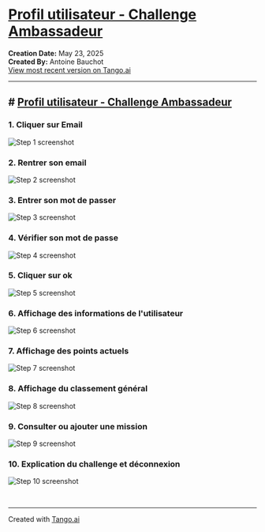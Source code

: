 # [Profil utilisateur - Challenge Ambassadeur](https://app.tango.us/app/workflow/5c18f1e3-3c6e-4591-84dd-fb912d2afae1?utm_source=markdown&utm_medium=markdown&utm_campaign=workflow%20export%20links)

__Creation Date:__ May 23, 2025  
__Created By:__ Antoine Bauchot  
[View most recent version on Tango.ai](https://app.tango.us/app/workflow/5c18f1e3-3c6e-4591-84dd-fb912d2afae1?utm_source=markdown&utm_medium=markdown&utm_campaign=workflow%20export%20links)



***




## # [Profil utilisateur - Challenge Ambassadeur](http://localhost:5173/login?redirect=/)


### 1. Cliquer sur Email
![Step 1 screenshot](https://images.tango.us/workflows/5c18f1e3-3c6e-4591-84dd-fb912d2afae1/steps/060bc061-e30c-4106-a266-57f03ea17719/99d28798-c941-470b-806c-cf4f3a033ac2.png?crop=focalpoint&fit=crop&fp-x=0.4177&fp-y=0.3691&fp-z=1.8004&w=1200&border=2%2CF4F2F7&border-radius=8%2C8%2C8%2C8&border-radius-inner=8%2C8%2C8%2C8&blend-align=bottom&blend-mode=normal&blend-x=0&blend-w=1200&blend64=aHR0cHM6Ly9pbWFnZXMudGFuZ28udXMvc3RhdGljL21hZGUtd2l0aC10YW5nby13YXRlcm1hcmstdjIucG5n&mark-x=324&mark-y=374&m64=aHR0cHM6Ly9pbWFnZXMudGFuZ28udXMvc3RhdGljL2JsYW5rLnBuZz9tYXNrPWNvcm5lcnMmYm9yZGVyPTYlMkNGRjc0NDImdz01NTImaD0xMDYmZml0PWNyb3AmY29ybmVyLXJhZGl1cz0xMA%3D%3D)


### 2. Rentrer son email
![Step 2 screenshot](https://images.tango.us/workflows/5c18f1e3-3c6e-4591-84dd-fb912d2afae1/steps/8081a1d0-b50e-4203-95eb-01cd0a4405f8/cece0d90-efe1-4681-b0a8-917edf9fd9bc.png?crop=focalpoint&fit=crop&fp-x=0.4177&fp-y=0.3691&fp-z=1.8004&w=1200&border=2%2CF4F2F7&border-radius=8%2C8%2C8%2C8&border-radius-inner=8%2C8%2C8%2C8&blend-align=bottom&blend-mode=normal&blend-x=0&blend-w=1200&blend64=aHR0cHM6Ly9pbWFnZXMudGFuZ28udXMvc3RhdGljL21hZGUtd2l0aC10YW5nby13YXRlcm1hcmstdjIucG5n&mark-x=324&mark-y=374&m64=aHR0cHM6Ly9pbWFnZXMudGFuZ28udXMvc3RhdGljL2JsYW5rLnBuZz9tYXNrPWNvcm5lcnMmYm9yZGVyPTYlMkNGRjc0NDImdz01NTImaD0xMDYmZml0PWNyb3AmY29ybmVyLXJhZGl1cz0xMA%3D%3D)


### 3. Entrer son mot de passer
![Step 3 screenshot](https://images.tango.us/workflows/5c18f1e3-3c6e-4591-84dd-fb912d2afae1/steps/6cee3f3e-fc6f-4150-a85d-9bc344df3268/415bfbbd-48b1-4653-a0b3-e99065431a8b.png?crop=focalpoint&fit=crop&fp-x=0.4042&fp-y=0.4863&fp-z=1.8925&w=1200&border=2%2CF4F2F7&border-radius=8%2C8%2C8%2C8&border-radius-inner=8%2C8%2C8%2C8&blend-align=bottom&blend-mode=normal&blend-x=0&blend-w=1200&blend64=aHR0cHM6Ly9pbWFnZXMudGFuZ28udXMvc3RhdGljL21hZGUtd2l0aC10YW5nby13YXRlcm1hcmstdjIucG5n&mark-x=341&mark-y=371&m64=aHR0cHM6Ly9pbWFnZXMudGFuZ28udXMvc3RhdGljL2JsYW5rLnBuZz9tYXNrPWNvcm5lcnMmYm9yZGVyPTYlMkNGRjc0NDImdz01MTkmaD0xMTEmZml0PWNyb3AmY29ybmVyLXJhZGl1cz0xMA%3D%3D)


### 4. Vérifier son mot de passe
![Step 4 screenshot](https://images.tango.us/workflows/5c18f1e3-3c6e-4591-84dd-fb912d2afae1/steps/a0225764-1281-4341-94f7-7a5b9431c6b9/dd94249d-2a09-4abf-b31b-5069f56e4eee.png?crop=focalpoint&fit=crop&fp-x=0.5244&fp-y=0.4857&fp-z=2.9959&w=1200&border=2%2CF4F2F7&border-radius=8%2C8%2C8%2C8&border-radius-inner=8%2C8%2C8%2C8&blend-align=bottom&blend-mode=normal&blend-x=0&blend-w=1200&blend64=aHR0cHM6Ly9pbWFnZXMudGFuZ28udXMvc3RhdGljL21hZGUtd2l0aC10YW5nby13YXRlcm1hcmstdjIucG5n&mark-x=557&mark-y=384&m64=aHR0cHM6Ly9pbWFnZXMudGFuZ28udXMvc3RhdGljL2JsYW5rLnBuZz9tYXNrPWNvcm5lcnMmYm9yZGVyPTYlMkNGRjc0NDImdz04NiZoPTg2JmZpdD1jcm9wJmNvcm5lci1yYWRpdXM9MTA%3D)


### 5. Cliquer sur ok
![Step 5 screenshot](https://images.tango.us/workflows/5c18f1e3-3c6e-4591-84dd-fb912d2afae1/steps/cf89210e-14bd-47cc-88f5-78d4d768ed11/ab6eccb2-35b5-413f-873c-e126187171bc.png?crop=focalpoint&fit=crop&fp-x=0.4177&fp-y=0.5713&fp-z=1.8004&w=1200&border=2%2CF4F2F7&border-radius=8%2C8%2C8%2C8&border-radius-inner=8%2C8%2C8%2C8&blend-align=bottom&blend-mode=normal&blend-x=0&blend-w=1200&blend64=aHR0cHM6Ly9pbWFnZXMudGFuZ28udXMvc3RhdGljL21hZGUtd2l0aC10YW5nby13YXRlcm1hcmstdjIucG5n&mark-x=324&mark-y=375&m64=aHR0cHM6Ly9pbWFnZXMudGFuZ28udXMvc3RhdGljL2JsYW5rLnBuZz9tYXNrPWNvcm5lcnMmYm9yZGVyPTYlMkNGRjc0NDImdz01NTImaD0xMDQmZml0PWNyb3AmY29ybmVyLXJhZGl1cz0xMA%3D%3D)


### 6. Affichage des informations de l'utilisateur
![Step 6 screenshot](https://images.tango.us/workflows/5c18f1e3-3c6e-4591-84dd-fb912d2afae1/steps/1550bb04-4e77-479f-b019-20cfa625d1d5/548d2f52-9815-4a2c-928a-f254762a4766.png?crop=focalpoint&fit=crop&fp-x=0.6071&fp-y=0.3427&fp-z=1.3165&w=1200&border=2%2CF4F2F7&border-radius=8%2C8%2C8%2C8&border-radius-inner=8%2C8%2C8%2C8&blend-align=bottom&blend-mode=normal&blend-x=0&blend-w=1200&blend64=aHR0cHM6Ly9pbWFnZXMudGFuZ28udXMvc3RhdGljL21hZGUtd2l0aC10YW5nby13YXRlcm1hcmstdjIucG5n&mark-x=21&mark-y=199&m64=aHR0cHM6Ly9pbWFnZXMudGFuZ28udXMvc3RhdGljL2JsYW5rLnBuZz9tYXNrPWNvcm5lcnMmYm9yZGVyPTYlMkNGRjc0NDImdz0xMTU4Jmg9MzcyJmZpdD1jcm9wJmNvcm5lci1yYWRpdXM9MTA%3D)


### 7. Affichage des points actuels
![Step 7 screenshot](https://images.tango.us/workflows/5c18f1e3-3c6e-4591-84dd-fb912d2afae1/steps/66412117-57bc-4df8-8b19-d189032b17a9/980bcb21-4aa6-49b7-8d23-253f6f5a100e.png?crop=focalpoint&fit=crop&fp-x=0.3002&fp-y=0.5639&fp-z=2.3840&w=1200&border=2%2CF4F2F7&border-radius=8%2C8%2C8%2C8&border-radius-inner=8%2C8%2C8%2C8&blend-align=bottom&blend-mode=normal&blend-x=0&blend-w=1200&blend64=aHR0cHM6Ly9pbWFnZXMudGFuZ28udXMvc3RhdGljL21hZGUtd2l0aC10YW5nby13YXRlcm1hcmstdjIucG5n&mark-x=429&mark-y=365&m64=aHR0cHM6Ly9pbWFnZXMudGFuZ28udXMvc3RhdGljL2JsYW5rLnBuZz9tYXNrPWNvcm5lcnMmYm9yZGVyPTYlMkNGRjc0NDImdz0zNDImaD0xMjUmZml0PWNyb3AmY29ybmVyLXJhZGl1cz0xMA%3D%3D)


### 8. Affichage du classement général
![Step 8 screenshot](https://images.tango.us/workflows/5c18f1e3-3c6e-4591-84dd-fb912d2afae1/steps/2244bee7-7755-4685-b67e-7b8fdf3b520c/5031b9f2-281e-440d-97b2-176b94236729.png?crop=focalpoint&fit=crop&fp-x=0.6071&fp-y=0.6895&fp-z=1.3165&w=1200&border=2%2CF4F2F7&border-radius=8%2C8%2C8%2C8&border-radius-inner=8%2C8%2C8%2C8&blend-align=bottom&blend-mode=normal&blend-x=0&blend-w=1200&blend64=aHR0cHM6Ly9pbWFnZXMudGFuZ28udXMvc3RhdGljL21hZGUtd2l0aC10YW5nby13YXRlcm1hcmstdjIucG5n&mark-x=21&mark-y=476&m64=aHR0cHM6Ly9pbWFnZXMudGFuZ28udXMvc3RhdGljL2JsYW5rLnBuZz9tYXNrPWNvcm5lcnMmYm9yZGVyPTYlMkNGRjc0NDImdz0xMTU4Jmg9NTcmZml0PWNyb3AmY29ybmVyLXJhZGl1cz0xMA%3D%3D)


### 9. Consulter ou ajouter une mission
![Step 9 screenshot](https://images.tango.us/workflows/5c18f1e3-3c6e-4591-84dd-fb912d2afae1/steps/7c312ae4-681c-4b47-b10e-c7397391f2e3/98ef19d3-1d8e-4531-b771-00184c742b0e.png?crop=focalpoint&fit=crop&fp-x=0.6071&fp-y=0.8068&fp-z=1.3165&w=1200&border=2%2CF4F2F7&border-radius=8%2C8%2C8%2C8&border-radius-inner=8%2C8%2C8%2C8&blend-align=bottom&blend-mode=normal&blend-x=0&blend-w=1200&blend64=aHR0cHM6Ly9pbWFnZXMudGFuZ28udXMvc3RhdGljL21hZGUtd2l0aC10YW5nby13YXRlcm1hcmstdjIucG5n&mark-x=21&mark-y=610&m64=aHR0cHM6Ly9pbWFnZXMudGFuZ28udXMvc3RhdGljL2JsYW5rLnBuZz9tYXNrPWNvcm5lcnMmYm9yZGVyPTYlMkNGRjc0NDImdz0xMTU4Jmg9NTImZml0PWNyb3AmY29ybmVyLXJhZGl1cz0xMA%3D%3D)


### 10. Explication du challenge et déconnexion
![Step 10 screenshot](https://images.tango.us/workflows/5c18f1e3-3c6e-4591-84dd-fb912d2afae1/steps/1b941552-3a16-4349-a0a3-880cd8ec35d6/cd36985b-c6a6-4782-ba20-846054c81f1e.png?crop=focalpoint&fit=crop&fp-x=0.1123&fp-y=0.8358&fp-z=2.0219&w=1200&border=2%2CF4F2F7&border-radius=8%2C8%2C8%2C8&border-radius-inner=8%2C8%2C8%2C8&blend-align=bottom&blend-mode=normal&blend-x=0&blend-w=1200&blend64=aHR0cHM6Ly9pbWFnZXMudGFuZ28udXMvc3RhdGljL21hZGUtd2l0aC10YW5nby13YXRlcm1hcmstdjIucG5n&mark-x=36&mark-y=444&m64=aHR0cHM6Ly9pbWFnZXMudGFuZ28udXMvc3RhdGljL2JsYW5rLnBuZz9tYXNrPWNvcm5lcnMmYm9yZGVyPTYlMkNGRjc0NDImdz00NzImaD0yNTMmZml0PWNyb3AmY29ybmVyLXJhZGl1cz0xMA%3D%3D)

<br/>

***
Created with [Tango.ai](https://tango.ai?utm_source=markdown&utm_medium=markdown&utm_campaign=workflow%20export%20links)
